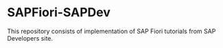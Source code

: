 # SAPFiori-SAPDev

This repository consists of implementation of SAP Fiori tutorials from SAP Developers site.

